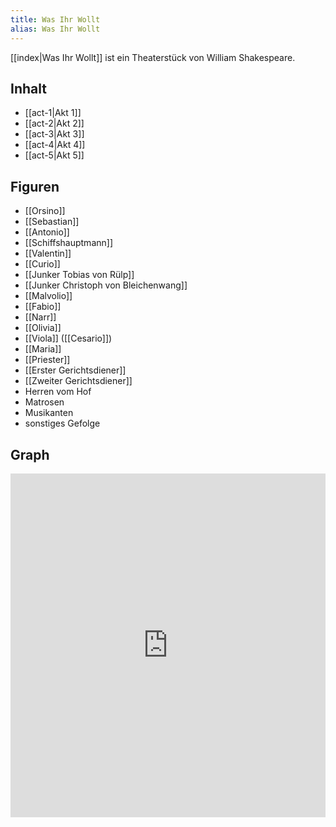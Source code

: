 ```yaml
---
title: Was Ihr Wollt
alias: Was Ihr Wollt
---
```

[[index|Was Ihr Wollt]] ist ein Theaterstück von William Shakespeare.

## Inhalt
- [[act-1|Akt 1]]
- [[act-2|Akt 2]]
- [[act-3|Akt 3]]
- [[act-4|Akt 4]]
- [[act-5|Akt 5]]

## Figuren
- [[Orsino]]
- [[Sebastian]]
- [[Antonio]]
- [[Schiffshauptmann]]
- [[Valentin]]
- [[Curio]]
- [[Junker Tobias von Rülp]]
- [[Junker Christoph von Bleichenwang]]
- [[Malvolio]]
- [[Fabio]]
- [[Narr]]
- [[Olivia]]
- [[Viola]] ([[Cesario]])
- [[Maria]]
- [[Priester]]
- [[Erster Gerichtsdiener]]
- [[Zweiter Gerichtsdiener]]
- Herren vom Hof
- Matrosen
- Musikanten
- sonstiges Gefolge

## Graph
<iframe src="https://catchears.github.io/was-ihr-wollt-graphs/was-ihr-wollt-dark" width=100% height=550 style="border: 0;"></iframe>